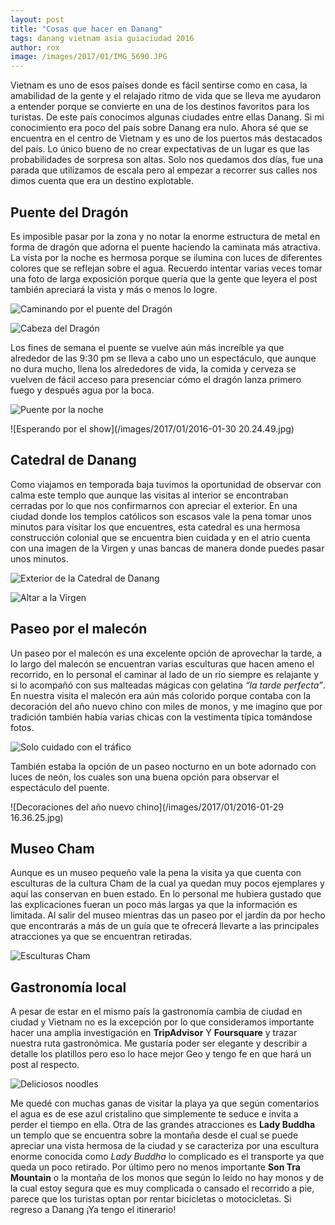 ```yaml
---
layout: post
title: "Cosas que hacer en Danang"
tags: danang vietnam asia guiaciudad 2016
author: rox
image: /images/2017/01/IMG_5690.JPG
---
```

Vietnam es uno de esos países donde es fácil sentirse como en casa, la amabilidad de la gente y el relajado ritmo de vida que se lleva me ayudaron a entender porque se convierte en una de los destinos favoritos para los turistas.
De este país conocimos algunas ciudades entre ellas Danang. Si mi conocimiento era poco del país sobre Danang era nulo. Ahora sé que se encuentra en el centro de Vietnam y es uno de los puertos más destacados del país. Lo único bueno de no crear expectativas de un lugar es que las probabilidades de sorpresa son altas. Solo nos quedamos dos días, fue una parada que utilizamos de escala pero al empezar a recorrer sus calles nos dimos cuenta que era un destino explotable.

## Puente del Dragón

Es imposible pasar por la zona y no notar la enorme estructura de metal en forma de dragón  que adorna el puente haciendo la caminata más atractiva. La vista por la noche es hermosa porque se ilumina con luces de diferentes colores que se reflejan  sobre el agua. Recuerdo intentar varias veces tomar una foto de larga exposición porque quería que la gente que leyera el post también apreciará la vista y más o menos lo logre. 

![Caminando por el puente del Dragón](/images/2017/01/IMG_5721.JPG)

![Cabeza del Dragón](/images/2017/01/IMG_5735.JPG)

Los fines de semana el puente se vuelve aún más increíble ya que alrededor de las 9:30 pm se lleva a cabo uno un espectáculo, que aunque no dura mucho, llena los alrededores de vida, la comida y cerveza se vuelven de fácil acceso para presenciar cómo el dragón lanza primero fuego y después agua por la boca.

![Puente por la noche](/images/2017/01/IMG_5911.JPG)

![Esperando por el show](/images/2017/01/2016-01-30 20.24.49.jpg)

## Catedral de Danang

Como viajamos en temporada baja tuvimos la oportunidad de observar con calma este templo que  aunque las visitas al interior se encontraban cerradas por lo que nos confirmarnos con apreciar el exterior. En una ciudad donde los templos católicos son escasos vale la pena tomar unos minutos para visitar los que encuentres, esta catedral es una hermosa construcción colonial que se encuentra bien cuidada y en el atrio cuenta con una imagen de la Virgen y unas bancas de manera donde puedes pasar unos minutos.

![Exterior de la Catedral de Danang](/images/2017/01/IMG_5709.JPG)

![Altar a la Virgen](/images/2017/01/IMG_5710.JPG)

## Paseo por el malecón

Un paseo por el malecón es una excelente opción de aprovechar la tarde, a lo largo del malecón se encuentran varias esculturas que hacen ameno el recorrido, en lo personal el caminar al lado de un río siempre es relajante y si lo acompañó con sus malteadas mágicas con gelatina *“la tarde perfecta”*. En nuestra visita el malecón era aún más colorido porque contaba con la decoración del año nuevo chino con miles de monos, y me imagino que por tradición también había varias chicas con la vestimenta típica tomándose fotos.

![Solo cuidado con el tráfico](/images/2017/01/IMG_5773.JPG)

También estaba la opción de un paseo nocturno en un bote adornado con luces de neón, los cuales son una buena opción para observar el espectáculo del puente.

![Decoraciones del año nuevo chino](/images/2017/01/2016-01-29 16.36.25.jpg)

## Museo Cham

Aunque es un museo pequeño vale la pena la visita ya que cuenta con esculturas de la cultura Cham de la cual ya quedan muy pocos ejemplares y aquí las conservan en buen estado. En lo personal me hubiera gustado que las explicaciones fueran un poco más largas ya que la información es limitada. Al salir del museo mientras das un paseo por el jardín da por hecho que encontrarás a más de un guía que te ofrecerá llevarte a las principales atracciones ya que se encuentran retiradas.

![Esculturas Cham](/images/2017/01/IMG_5796.JPG)

## Gastronomía local
A pesar de estar en el mismo país la gastronomía cambia de ciudad en ciudad y Vietnam no es la excepción por lo que consideramos importante hacer una amplia investigación en **TripAdvisor** Y **Foursquare** y trazar nuestra ruta gastronómica. Me gustaría poder ser elegante y describir a detalle los platillos pero eso lo hace mejor Geo y tengo fe en que hará un post al respecto.

![Deliciosos noodles](/images/2017/01/IMG_5777.JPG)

Me quedé con muchas ganas de visitar la playa ya que según comentarios el agua es de ese azul cristalino que simplemente te seduce e invita a perder el tiempo en ella. Otra de las grandes atracciones es **Lady Buddha** un templo que se encuentra sobre la montaña desde el cual se puede apreciar una vista hermosa de la ciudad y se caracteriza por una escultura enorme conocida como *Lady Buddha* lo complicado es el transporte ya que queda un poco retirado. Por último pero no menos importante **Son Tra Mountain** o la montaña de los monos que según lo leído no hay monos y de la cual estoy segura que es muy complicada o cansado el recorrido a pie, parece que los turistas optan por rentar bicicletas o motocicletas. Si regreso a Danang ¡Ya tengo el itinerario!
